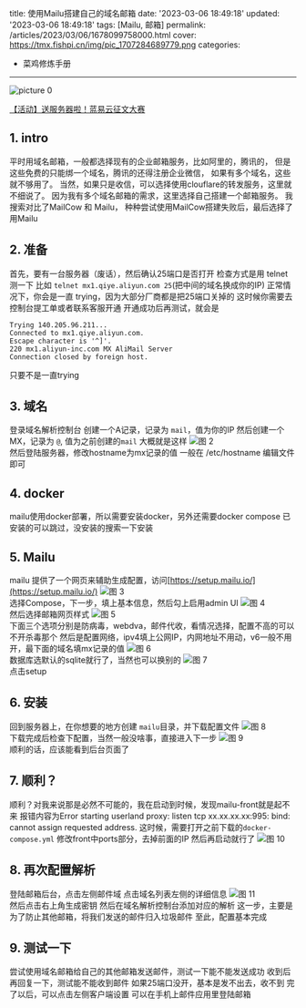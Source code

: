 title: 使用Mailu搭建自己的域名邮箱
date: '2023-03-06 18:49:18'
updated: '2023-03-06 18:49:18'
tags: [Mailu, 邮箱]
permalink: /articles/2023/03/06/1678099758000.html
cover: https://tmx.fishpi.cn/img/pic_1707284689779.png
categories: 
- 菜鸡修炼手册
---
 ![picture 0](https://tmx.fishpi.cn/img/pic_1707284689779.png)  


[【活动】送服务器啦！蓝易云征文大赛](https://fishpi.cn/article/1677580643943)


## 1. intro
平时用域名邮箱，一般都选择现有的企业邮箱服务，比如阿里的，腾讯的，
但是这些免费的只能绑一个域名，腾讯的还得注册企业微信，
如果有多个域名，这些就不够用了。
当然，如果只是收信，可以选择使用clouflare的转发服务，这里就不细说了。
因为我有多个域名邮箱的需求，这里选择自己搭建一个邮箱服务。
我搜索对比了MailCow 和 Mailu，
种种尝试使用MailCow搭建失败后，最后选择了用Mailu

## 2. 准备
首先，要有一台服务器（废话），然后确认25端口是否打开
检查方式是用 telnet 测一下 比如 `telnet mx1.qiye.aliyun.com 25`(把中间的域名换成你的IP)
正常情况下，你会是一直 trying，因为大部分厂商都是把25端口关掉的
这时候你需要去控制台提工单或者联系客服开通
开通成功后再测试，就会是
```
Trying 140.205.96.211...
Connected to mx1.qiye.aliyun.com.
Escape character is '^]'.
220 mx1.aliyun-inc.com MX AliMail Server
Connection closed by foreign host.
```
只要不是一直trying

## 3. 域名
登录域名解析控制台
创建一个A记录，记录为 `mail`，值为你的IP
然后创建一个MX，记录为 `@`, 值为之前创建的`mail`
大概就是这样
![图 2](https://tmx.fishpi.cn/img/20230306_pic_1678100971176_98.png)  
然后登陆服务器，修改hostname为mx记录的值
一般在 /etc/hostname 编辑文件即可

## 4. docker
mailu使用docker部署，所以需要安装docker，另外还需要docker compose
已安装的可以跳过，没安装的搜索一下安装

## 5. Mailu
mailu 提供了一个网页来辅助生成配置，访问[https://setup.mailu.io/](https://setup.mailu.io/)
![图 3](https://tmx.fishpi.cn/img/20230306_pic_1678101292839_35.png)  
选择Compose，下一步，填上基本信息，然后勾上启用admin UI
![图 4](https://tmx.fishpi.cn/img/20230306_pic_1678101577553_51.png)  
然后选择邮箱网页样式
![图 5](https://tmx.fishpi.cn/img/20230306_pic_1678101638978_83.png)  
下面三个选项分别是防病毒，webdva，邮件代收，看情况选择，配置不高的可以不开杀毒那个
然后是配置网络，ipv4填上公网IP，内网地址不用动，v6一般不用开，最下面的域名填mx记录的值
![图 6](https://tmx.fishpi.cn/img/20230306_pic_1678101779997_48.png)  
数据库选默认的sqlite就行了，当然也可以换别的
![图 7](https://tmx.fishpi.cn/img/20230306_pic_1678101872254_55.png)  
点击setup

## 6. 安装
回到服务器上，在你想要的地方创建 `mailu`目录，并下载配置文件
![图 8](https://tmx.fishpi.cn/img/20230306_pic_1678101977077_50.png)  
下载完成后检查下配置，当然一般没啥事，直接进入下一步
![图 9](https://tmx.fishpi.cn/img/20230306_pic_1678102060051_35.png)  
顺利的话，应该能看到后台页面了

## 7. 顺利？
顺利？对我来说那是必然不可能的，我在启动到时候，发现mailu-front就是起不来
报错内容为Error starting userland proxy: listen tcp xx.xx.xx.xx:995: bind: cannot assign requested address.
这时候，需要打开之前下载的`docker-compose.yml`
修改front中ports部分，去掉前面的IP
然后再启动就行了
![图 10](https://tmx.fishpi.cn/img/20230306_pic_1678103654058_98.png)  

## 8. 再次配置解析
登陆邮箱后台，点击左侧邮件域
点击域名列表左侧的详细信息
![图 11](https://tmx.fishpi.cn/img/20230306_pic_1678103764332_28.png)  
然后点击右上角生成密钥
然后在域名解析控制台添加对应的解析
这一步，主要是为了防止其他邮箱，将我们发送的邮件归入垃圾邮件
至此，配置基本完成

## 9. 测试一下
尝试使用域名邮箱给自己的其他邮箱发送邮件，测试一下能不能发送成功
收到后再回复一下，测试能不能收到邮件
如果25端口没开，基本是发不出去，收不到
完了以后，可以点击左侧客户端设置
可以在手机上邮件应用里登陆邮箱

